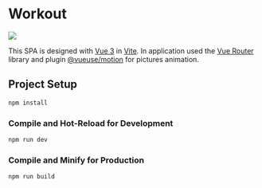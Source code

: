 # Workout

![](https://media.discordapp.net/attachments/1063479332468699287/1144222318600667287/workout.png?width=1210&height=670)

This SPA is designed with [Vue 3](https://vuejs.org/) in [Vite](https://vitejs.dev/). In application used the [Vue Router](https://router.vuejs.org/) library and plugin [@vueuse/motion](https://motion.vueuse.org/) for pictures animation.

## Project Setup

```sh
npm install
```

### Compile and Hot-Reload for Development

```sh
npm run dev
```

### Compile and Minify for Production

```sh
npm run build
```
